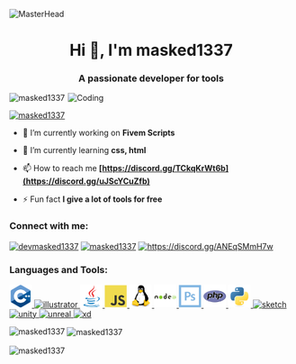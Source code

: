 ![MasterHead](https://thumbs.dreamstime.com/b/hackathon-banner-web-icon-vector-illustration-concept-design-sprint-like-social-coding-event-hackathon-banner-web-icon-vector-247484544.jpg)
<h1 align="center">Hi 👋, I'm masked1337</h1>
<h3 align="center">A passionate developer for tools</h3>
<img align="right" alt="Coding" width="400" src="https://i.pinimg.com/736x/d8/c6/5e/d8c65eabca09430c76c61ff1ac766b86.jpg">

<p align="left"> <img src="https://komarev.com/ghpvc/?username=masked1337&label=Profile%20views&color=0e75b6&style=flat" alt="masked1337" /> </p>

<p align="left"> <a href="https://twitter.com/devmasked1337" target="blank"><img src="https://img.shields.io/twitter/follow/masked1337?logo=twitter&style=for-the-badge" alt="masked1337" /></a> </p>

- 🔭 I’m currently working on **Fivem Scripts**

- 🌱 I’m currently learning **css, html**

- 📫 How to reach me **[https://discord.gg/TCkqKrWt6b](https://discord.gg/uJScYCuZfb)**

- ⚡ Fun fact **I give a lot of tools for free**

<h3 align="left">Connect with me:</h3>
<p align="left">
<a href="https://twitter.com/devmasked1337" target="blank"><img align="center" src="https://raw.githubusercontent.com/rahuldkjain/github-profile-readme-generator/master/src/images/icons/Social/twitter.svg" alt="devmasked1337" height="30" width="40" /></a>
<a href="https://www.youtube.com/c/masked1337" target="blank"><img align="center" src="https://raw.githubusercontent.com/rahuldkjain/github-profile-readme-generator/master/src/images/icons/Social/youtube.svg" alt="masked1337" height="30" width="40" /></a>
<a href="https://discord.gg/ANEqSMmH7w" target="blank"><img align="center" src="https://raw.githubusercontent.com/rahuldkjain/github-profile-readme-generator/master/src/images/icons/Social/discord.svg" alt="https://discord.gg/ANEqSMmH7w" height="30" width="40" /></a>
</p>

<h3 align="left">Languages and Tools:</h3>
<p align="left"> <a href="https://www.w3schools.com/cpp/" target="_blank" rel="noreferrer"> <img src="https://raw.githubusercontent.com/devicons/devicon/master/icons/cplusplus/cplusplus-original.svg" alt="cplusplus" width="40" height="40"/> </a> <a href="https://www.adobe.com/in/products/illustrator.html" target="_blank" rel="noreferrer"> <img src="https://www.vectorlogo.zone/logos/adobe_illustrator/adobe_illustrator-icon.svg" alt="illustrator" width="40" height="40"/> </a> <a href="https://www.java.com" target="_blank" rel="noreferrer"> <img src="https://raw.githubusercontent.com/devicons/devicon/master/icons/java/java-original.svg" alt="java" width="40" height="40"/> </a> <a href="https://developer.mozilla.org/en-US/docs/Web/JavaScript" target="_blank" rel="noreferrer"> <img src="https://raw.githubusercontent.com/devicons/devicon/master/icons/javascript/javascript-original.svg" alt="javascript" width="40" height="40"/> </a> <a href="https://www.linux.org/" target="_blank" rel="noreferrer"> <img src="https://raw.githubusercontent.com/devicons/devicon/master/icons/linux/linux-original.svg" alt="linux" width="40" height="40"/> </a> <a href="https://nodejs.org" target="_blank" rel="noreferrer"> <img src="https://raw.githubusercontent.com/devicons/devicon/master/icons/nodejs/nodejs-original-wordmark.svg" alt="nodejs" width="40" height="40"/> </a> <a href="https://www.photoshop.com/en" target="_blank" rel="noreferrer"> <img src="https://raw.githubusercontent.com/devicons/devicon/master/icons/photoshop/photoshop-line.svg" alt="photoshop" width="40" height="40"/> </a> <a href="https://www.php.net" target="_blank" rel="noreferrer"> <img src="https://raw.githubusercontent.com/devicons/devicon/master/icons/php/php-original.svg" alt="php" width="40" height="40"/> </a> <a href="https://www.python.org" target="_blank" rel="noreferrer"> <img src="https://raw.githubusercontent.com/devicons/devicon/master/icons/python/python-original.svg" alt="python" width="40" height="40"/> </a> <a href="https://www.sketch.com/" target="_blank" rel="noreferrer"> <img src="https://www.vectorlogo.zone/logos/sketchapp/sketchapp-icon.svg" alt="sketch" width="40" height="40"/> </a> <a href="https://unity.com/" target="_blank" rel="noreferrer"> <img src="https://www.vectorlogo.zone/logos/unity3d/unity3d-icon.svg" alt="unity" width="40" height="40"/> </a> <a href="https://unrealengine.com/" target="_blank" rel="noreferrer"> <img src="https://raw.githubusercontent.com/kenangundogan/fontisto/036b7eca71aab1bef8e6a0518f7329f13ed62f6b/icons/svg/brand/unreal-engine.svg" alt="unreal" width="40" height="40"/> </a> <a href="https://www.adobe.com/products/xd.html" target="_blank" rel="noreferrer"> <img src="https://cdn.worldvectorlogo.com/logos/adobe-xd.svg" alt="xd" width="40" height="40"/> </a> </p>

<p><img align="left" src="https://github-readme-stats.vercel.app/api/top-langs?username=masked1337&show_icons=true&locale=en&layout=compact" alt="masked1337" /></p>

<p>&nbsp;<img align="center" src="https://github-readme-stats.vercel.app/api?username=masked1337&show_icons=true&locale=en" alt="masked1337" /></p>

<p><img align="center" src="https://github-readme-streak-stats.herokuapp.com/?user=masked1337&" alt="masked1337" /></p>

